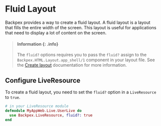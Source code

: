 # Fluid Layout

Backpex provides a way to create a fluid layout. A fluid layout is a layout that fills the entire width of the screen. This layout is useful for applications that need to display a lot of content on the screen.

> #### Information {: .info}
>
> The  `fluid?` options requires you to pass the `fluid?` assign to the `Backpex.HTML.Layout.app_shell/1` component in your layout file. See the [Create layout](get_started/installation.md#create-layout) documentation for more information.

## Configure LiveResource

To create a fluid layout, you need to set the `fluid?` option in a `LiveResource` to `true`. 

```elixir
# in your LiveResource module
defmodule MyAppWeb.Live.UserLive do
  use Backpex.LiveResource, fluid?: true
end
```
